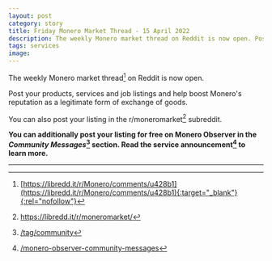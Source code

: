 ```yaml
---
layout: post
category: story
title: Friday Monero Market Thread - 15 April 2022
description: The weekly Monero market thread on Reddit is now open. Post your products, services and job listings.
tags: services
image: 
---
```


The weekly Monero market thread[^1] on Reddit is now open. 

Post your products, services and job listings and help boost Monero's reputation as a legitimate form of exchange of goods.

You can also post your listing in the r/moneromarket[^2] subreddit.

**You can additionally post your listing for free on Monero Observer in the *Community Messages*[^3] section. Read the service announcement[^4] to learn more.**

---

[^1]: [https://libredd.it/r/Monero/comments/u428b1](https://libredd.it/r/Monero/comments/u428b1){:target="_blank"}{:rel="nofollow"}
[^2]: https://libredd.it/r/moneromarket/
[^3]: [/tag/community](/tag/community)
[^4]: [/monero-observer-community-messages](/monero-observer-community-messages)
